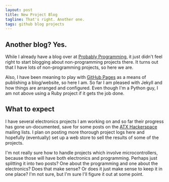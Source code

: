 ```yaml
---
layout: post
title: New Project Blog
tagline: That's right. Another one.
tags: github blog projects
---
```


## Another blog? Yes. 


While I already have a blog over at [Probably Programming][probprog],
it just didn't feel right to start blogging about non-programming
projects there. It turns out that I have lots of non-programming
projects, so here we are.

Also, I have been meaning to play with [GitHub Pages][pages] as a
means of publishing a blog/website, so here I am. So far I am pleased
with Jekyll and how things are arranged and configured. Even though
I'm a Python guy, I am not above using a Ruby project if it gets the
job done.

## What to expect

I have several electronics projects I am working on and so far their
progress has gone un-documented, save for some posts on the [ATX
Hackerspace][atxhs] mailing lists. I plan on posting more thorough
project logs here and hopefully (eventually) set up a web store to
sell the results of some of the projects.

I'm not really sure how to handle projects which involve
microcontrollers, because those will have both electronics and
programming. Perhaps just splitting it into two posts? One about the
programming and one about the electronics? Does that make sense? Or
does it just make sense to keep it in one place? I'm not sure, but I'm
sure I'll figure it out at some point.

[probprog]: http://probablyprogramming.com/ "Probably Programming"
[pages]: http://pages.github.com/ "GitHub Pages"
[atxhs]: http://atxhackerspace.org/ "ATX Hackerspace"